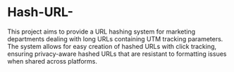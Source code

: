 # Hash-URL-
This project aims to provide a URL hashing system for marketing departments dealing with long URLs containing UTM tracking parameters. The system allows for easy creation of hashed URLs with click tracking, ensuring privacy-aware hashed URLs that are resistant to formatting issues when shared across platforms.
